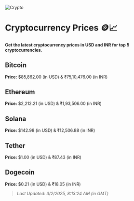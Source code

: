 
![Crypto](https://www.techguide.com.au/wp-content/uploads/2020/11/crypto3.jpeg)

# Cryptocurrency Prices 🪙📈

#### Get the latest cryptocurrency prices in USD and INR for top 5 cryptocurrencies.

## Bitcoin

**Price:** $85,862.00 (in USD) & ₹75,10,476.00 (in INR)

## Ethereum

**Price:** $2,212.21 (in USD) & ₹1,93,506.00 (in INR)

## Solana

**Price:** $142.98 (in USD) & ₹12,506.88 (in INR)

## Tether

**Price:** $1.00 (in USD) & ₹87.43 (in INR)

## Dogecoin

**Price:** $0.21 (in USD) & ₹18.05 (in INR)

> _Last Updated: 3/2/2025, 8:13:24 AM (in GMT)_

